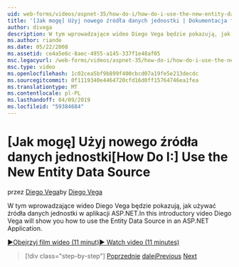 ```yaml
---
uid: web-forms/videos/aspnet-35/how-do-i/how-do-i-use-the-new-entity-data-source
title: '[Jak mogę] Użyj nowego źródła danych jednostki | Dokumentacja firmy Microsoft'
author: divega
description: W tym wprowadzające wideo Diego Vega będzie pokazują, jak używać źródła danych jednostki w aplikacji ASP.NET.
ms.author: riande
ms.date: 05/22/2008
ms.assetid: ce4a5e6c-8aec-4955-a145-337f1e48af05
msc.legacyurl: /web-forms/videos/aspnet-35/how-do-i/how-do-i-use-the-new-entity-data-source
msc.type: video
ms.openlocfilehash: 1c02cea5bf9b899f400cbcd07a19fe5e213decdc
ms.sourcegitcommit: 0f1119340e4464720cfd16d0ff15764746ea1fea
ms.translationtype: MT
ms.contentlocale: pl-PL
ms.lasthandoff: 04/09/2019
ms.locfileid: "59384684"
---
```

# <a name="how-do-i-use-the-new-entity-data-source"></a><span data-ttu-id="20a88-103">[Jak mogę] Użyj nowego źródła danych jednostki</span><span class="sxs-lookup"><span data-stu-id="20a88-103">[How Do I:] Use the New Entity Data Source</span></span>

<span data-ttu-id="20a88-104">przez [Diego Vega](https://github.com/divega)</span><span class="sxs-lookup"><span data-stu-id="20a88-104">by [Diego Vega](https://github.com/divega)</span></span>

<span data-ttu-id="20a88-105">W tym wprowadzające wideo Diego Vega będzie pokazują, jak używać źródła danych jednostki w aplikacji ASP.NET.</span><span class="sxs-lookup"><span data-stu-id="20a88-105">In this introductory video Diego Vega will show you how to use the Entity Data Source in an ASP.NET Application.</span></span>

[<span data-ttu-id="20a88-106">&#9654;Obejrzyj film wideo (11 minut)</span><span class="sxs-lookup"><span data-stu-id="20a88-106">&#9654; Watch video (11 minutes)</span></span>](https://channel9.msdn.com/Blogs/ASP-NET-Site-Videos/how-do-i-use-the-new-entity-data-source)

> [!div class="step-by-step"]
> <span data-ttu-id="20a88-107">[Poprzednie](how-do-i-get-started-with-the-entity-framework.md)
> [dalej](how-do-i-serialize-a-graph-with-the-entity-framework.md)</span><span class="sxs-lookup"><span data-stu-id="20a88-107">[Previous](how-do-i-get-started-with-the-entity-framework.md)
[Next](how-do-i-serialize-a-graph-with-the-entity-framework.md)</span></span>

